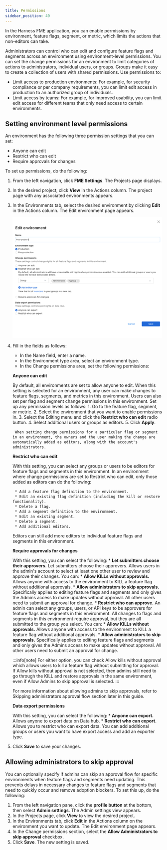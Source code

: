 ```yaml
---
title: Permissions
sidebar_position: 40
---
```


In the Harness FME application, you can enable permissions by environment, feature flags, segment, or metric, which limits the actions that non-editors can take.

Administrators can control who can edit and configure feature flags and segments across an environment using environment-level permissions. You can set the change permissions for an environment to limit categories of actions to administrators, individual users, or groups. Groups make it easy to create a collection of users with shared permissions. Use permissions to:

* Limit access to production environments: For example, for security compliance or per company requirements, you can limit edit access in production to an authorized group of individuals.
* Limit access by teams: For example, for improved usability, you can limit edit access for different teams that only need access to certain environments.

## Setting environment level permissions

An environment has the following three permission settings that you can set:

* Anyone can edit
* Restrict who can edit
* Require approvals for changes

To set up permissions, do the following:

1. From the left navigation, click **FME Settings**. The Projects page displays.
2. In the desired project, click **View** in the Actions column. The project page with any associated environments appears.
3. In the Environments tab, select the desired environment by clicking **Edit** in the Actions column. The Edit environment page appears. 
   
   ![](../static/edit-env.png)

4. Fill in the fields as follows:
    * In the Name field, enter a name.
    * In the Environment type area, select an environment type.
    * In the Change permissions area, set the following permissions:
   
     **Anyone can edit**

     By default, all environments are set to allow anyone to edit. When this setting is selected for an environment, any user can make changes to feature flags, segments, and metrics in this environment. Users can also set per flag and segment change permissions in this environment. Set up any permission levels as follows:
        1. Go to the feature flag, segment, or metric.
        2. Select the environment that you want to enable permissions in.
        3. Select the Editing menu and click the **Restrict who can edit** radio button.
        4. Select additional users or groups as editors.
        5. Click **Apply**.
  
        When setting change permissions for a particular flag or segment in an environment, the owners and the user making the change are automatically added as editors, along with the account's administrators.

     **Restrict who can edit**

     With this setting, you can select any groups or users to be editors for feature flags and segments in this environment. In an environment where change permissions are set to Restrict who can edit, only those added as editors can do the following:

        * Add a feature flag definition to the environment.
        * Edit an existing flag definition (including the kill or restore functionality).
        * Delete a flag.
        * Add a segment definition to the environment.
        * Edit an existing segment.
        * Delete a segment.
        * Add additional editors.

     Editors can still add more editors to individual feature flags and segments in this environment. 

     **Require approvals for changes**

      With this setting, you can select the following:
        * **Let submitters choose their approvers.** Let submitters choose their approvers. Allows users in the admin's account to select at least one other user to review and approve their changes. You can:
        * **Allow KILLs without approvals.** Allows anyone with access to the environment to KILL a feature flag without additional approvals.
        * **Allow administrators to skip approvals.** Specifically applies to editing feature flags and segments and only gives the Admins access to make updates without approval. All other users need to submit an approval for change.
        * **Restrict who can approve.** An admin can select any groups, users, or API keys to be approvers for feature flags and segments in this environment. All changes to flags and segments in this environment require approval, but they are all submitted to the group you select. You can:
        * **Allow KILLs without approvals.** Allows anyone with access to the environment to KILL a feature flag without additional approvals.
        * **Allow administrators to skip approvals.** Specifically applies to editing feature flags and segments and only gives the Admins access to make updates without approval. All other users need to submit an approval for change. 
    
      :::info[note] 
      For either option, you can check Allow kills without approval which allows users to kill a feature flag without submitting for approval. If Allow kills without approval is not selected, then admins still need to go through the KILL and restore approvals in the same environment, even if Allow Admins to skip approval is selected.
      :::

      For more information about allowing admins to skip approvals, refer to Skipping administrators approval flow section later in this guide.

      **Data export permissions**
      
    With this setting, you can select the following:
        * **Anyone can export.** Allows anyone to export data on Data hub.
        * **Restrict who can export.** Allows you to restrict who can export data. You can add additional groups or users you want to have export access and add an exporter type.

5. Click **Save** to save your changes.

## Allowing administrators to skip approval 

You can optionally specify if admins can skip an approval flow for specific environments when feature flags and segments need updating. This prevents delays in necessary changes to feature flags and segments that need to quickly occur and remove adoption blockers. To set this up, do the following:

1. From the left navigation pane, click the **profile button** at the bottom, then select **Admin settings**. The Admin settings view appears.
2. In the Projects page, click **View** to view the desired project.
3. In the Environments tab, click **Edit** in the Actions column on the environment you want to update. The Edit environment page appears.
4. In the Change permissions section, select the **Allow Administrators to skip approval** checkbox.
5. Click **Save**. The new setting is saved.
